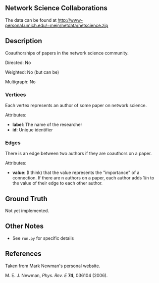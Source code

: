 ## Network Science Collaborations

The data can be found at <http://www-personal.umich.edu/~mejn/netdata/netscience.zip>

## Description
Coauthorships of papers in the network science community.

Directed: No

Weighted: No (but can be)

Multigraph: No

### Vertices 
Each vertex represents an author of some paper on network science.

Attributes:
* **label**: The name of the researcher
* **id**: Unique identifier

### Edges
There is an edge between two authors if they are coauthors on a paper.

Attributes:
* **value**: (I think) that the value represents the "importance" of a connection. If there are n authors on a paper, each author adds 1/n to the value of their edge to each other author.

## Ground Truth
Not yet implemented.

## Other Notes
* See `run.py` for specific details

## References
Taken from Mark Newman's personal website.

M. E. J. Newman, *Phys. Rev. E* **74**, 036104 (2006).